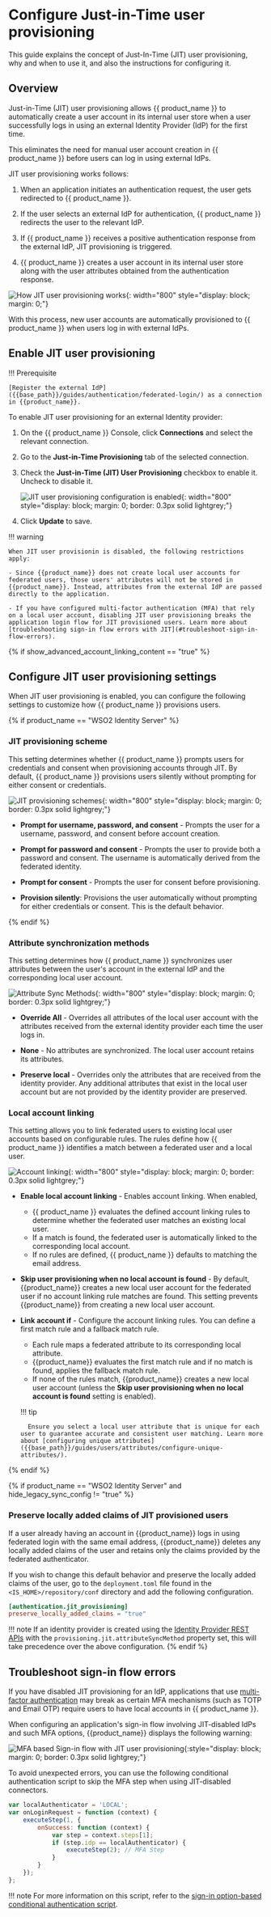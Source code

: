 # Configure Just-in-Time user provisioning

This guide explains the concept of Just-In-Time (JIT) user provisioning, why and when to use it, and also the instructions for configuring it.

## Overview

Just-in-Time (JIT) user provisioning allows {{ product_name }} to automatically create a user account in its internal user store when a user successfully logs in using an external Identity Provider (IdP) for the first time.

This eliminates the need for manual user account creation in {{ product_name }} before users can log in using external IdPs.

JIT user provisioning works follows:

1. When an application initiates an authentication request, the user gets redirected to {{ product_name }}.

2. If the user selects an external IdP for authentication, {{ product_name }} redirects the user to the relevant IdP.

3. If {{ product_name }} receives a positive authentication response from the external IdP, JIT provisioning is triggered.

4. {{ product_name }} creates a user account in its internal user store along with the user attributes obtained from the authentication response.

![How JIT user provisioning works]({{base_path}}/assets/img/guides/jit-provisioning/how-jit-works.png){: width="800" style="display: block; margin: 0;"}

With this process, new user accounts are automatically provisioned to {{ product_name }} when users log in with external IdPs.

## Enable JIT user provisioning

!!! Prerequisite

    [Register the external IdP]({{base_path}}/guides/authentication/federated-login/) as a connection in {{product_name}}.

To enable JIT user provisioning for an external Identity provider:

1. On the {{ product_name }} Console, click **Connections** and select the relevant connection.

2. Go to the **Just-in-Time Provisioning** tab of the selected connection.

3. Check the **Just-in-Time (JIT) User Provisioning** checkbox to enable it. Uncheck to disable it.

    ![JIT user provisioning configuration is enabled]({{base_path}}/assets/img/guides/jit-provisioning/jit-enabled.png){: width="800" style="display: block; margin: 0; border: 0.3px solid lightgrey;"}

4. Click **Update** to save.

!!! warning

    When JIT user provisionin is disabled, the following restrictions apply:

    - Since {{product_name}} does not create local user accounts for federated users, those users' attributes will not be stored in {{product_name}}. Instead, attributes from the external IdP are passed directly to the application.

    - If you have configured multi-factor authentication (MFA) that rely on a local user account, disabling JIT user provisioning breaks the application login flow for JIT provisioned users. Learn more about [troubleshooting sign-in flow errors with JIT](#troubleshoot-sign-in-flow-errors).

{% if show_advanced_account_linking_content == "true" %}

## Configure JIT user provisioning settings

When JIT user provisioning is enabled, you can configure the following settings to customize how {{ product_name }} provisions users.

{% if product_name == "WSO2 Identity Server" %}

### JIT provisioning scheme

This setting determines whether {{ product_name }} prompts users for credentials and consent when provisioning accounts through JIT. By default, {{ product_name }} provisions users silently without prompting for either consent or credentials.

![JIT provisioning schemes]({{base_path}}/assets/img/guides/jit-provisioning/jit-provisioning-scheme.png){: width="800" style="display: block; margin: 0; border: 0.3px solid lightgrey;"}

- **Prompt for username, password, and consent** - Prompts the user for a username, password, and consent before account creation.

- **Prompt for password and consent** - Prompts the user to provide both a password and consent. The username is automatically derived from the federated identity.

- **Prompt for consent** - Prompts the user for consent before provisioning.

- **Provision silently**: Provisions the user automatically without prompting for either credentials or consent. This is the default behavior.

{% endif %}

### Attribute synchronization methods

This setting determines how {{ product_name }} synchronizes user attributes between the user's account in the external IdP and the corresponding local user account.

![Attribute Sync Methods]({{base_path}}/assets/img/guides/jit-provisioning/jit-attribute-sync.png){: width="800" style="display: block; margin: 0; border: 0.3px solid lightgrey;"}

- **Override All** - Overrides all attributes of the local user account with the attributes received from the external identity provider each time the user logs in.

- **None** - No attributes are synchronized. The local user account retains its attributes.

- **Preserve local** - Overrides only the attributes that are received from the identity provider. Any additional attributes that exist in the local user account but are not provided by the identity provider are preserved.

### Local account linking

This setting allows you to link federated users to existing local user accounts based on configurable rules. The rules define how {{ product_name }} identifies a match between a federated user and a local user.

![Account linking]({{base_path}}/assets/img/guides/jit-provisioning/jit-account-linking.png){: width="800" style="display: block; margin: 0; border: 0.3px solid lightgrey;"}

- **Enable local account linking** - Enables account linking. When enabled,
    - {{ product_name }} evaluates the defined account linking rules to determine whether the federated user matches an existing local user.
    - If a match is found, the federated user is automatically linked to the corresponding local account.
    - If no rules are defined, {{ product_name }} defaults to matching the email address.

- **Skip user provisioning when no local account is found** - By default, {{product_name}} creates a new local user account for the federated user if no account linking rule matches are found. This setting prevents {{product_name}} from creating a new local user account.

- **Link account if** - Configure the account linking rules. You can define a first match rule and a fallback match rule.
    - Each rule maps a federated attribute to its corresponding local attribute.
    - {{product_name}} evaluates the first match rule and if no match is found, applies the fallback match rule.
    - If none of the rules match, {{product_name}} creates a new local user account (unless the **Skip user provisioning when no local account is found** setting is enabled).

    !!! tip

        Ensure you select a local user attribute that is unique for each user to guarantee accurate and consistent user matching. Learn more about [configuring unique attributes]({{base_path}}/guides/users/attributes/configure-unique-attributes/).

{% endif %}

{% if product_name == "WSO2 Identity Server" and hide_legacy_sync_config != "true" %}

### Preserve locally added claims of JIT provisioned users

If a user already having an account in {{product_name}} logs in using federated login with the same email address, {{product_name}} deletes any locally added claims of the user and retains only the claims provided by the federated authenticator.

If you wish to change this default behavior and preserve the locally added claims of the user, go to the `deployment.toml` file found in the `<IS_HOME>/repository/conf` directory and add the following configuration.

``` toml
[authentication.jit_provisioning]
preserve_locally_added_claims = "true"
```

!!! note
    If an identity provider is created using the [Identity Provider REST APIs]({{base_path}}/apis/idp/) with the `provisioning.jit.attributeSyncMethod` property set, this will take precedence over the above configuration.
{% endif %}

## Troubleshoot sign-in flow errors

If you have disabled JIT provisioning for an IdP, applications that use [multi-factor authentication]({{base_path}}/guides/authentication/mfa/) may break as certain MFA mechanisms (such as TOTP and Email OTP) require users to have local accounts in {{ product_name }}.

When configuring an application's sign-in flow involving JIT-disabled IdPs and such MFA options, {{product_name}} displays the following warning:

![MFA based Sign-in flow with JIT user provisioning]({{base_path}}/assets/img/guides/jit-provisioning/jit-mfa-conflict.png){:style="display: block; margin: 0; border: 0.3px solid lightgrey;"}

To avoid unexpected errors, you can use the following conditional authentication script to skip the MFA step when using JIT-disabled connectors.

```js
var localAuthenticator = 'LOCAL';
var onLoginRequest = function (context) {
    executeStep(1, {
        onSuccess: function (context) {
            var step = context.steps[1];
            if (step.idp == localAuthenticator) {
                executeStep(2); // MFA Step
            }
        }
    });
};
```

!!! note
    For more information on this script, refer to the [sign-in option-based conditional authentication script]({{base_path}}/guides/authentication/conditional-auth/sign-in-option-based-template/#how-it-works).
